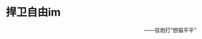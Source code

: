 # 捍卫自由im

<div align="right">——驳炮打“想猫平平”</div>

<!--stackedit_data:
eyJoaXN0b3J5IjpbMjA4NzUwMjcwOF19
-->